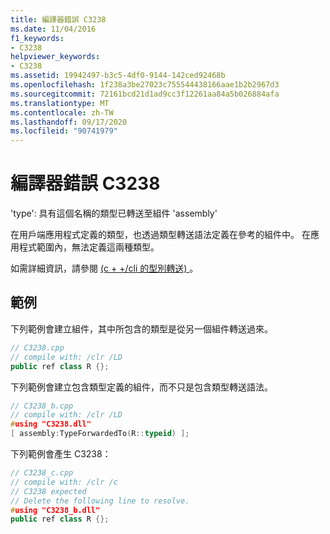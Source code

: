 ```yaml
---
title: 編譯器錯誤 C3238
ms.date: 11/04/2016
f1_keywords:
- C3238
helpviewer_keywords:
- C3238
ms.assetid: 19942497-b3c5-4df0-9144-142ced92468b
ms.openlocfilehash: 1f238a3be27023c755544438166aae1b2b2967d3
ms.sourcegitcommit: 72161bcd21d1ad9cc3f12261aa84a5b026884afa
ms.translationtype: MT
ms.contentlocale: zh-TW
ms.lasthandoff: 09/17/2020
ms.locfileid: "90741979"
---
```

# <a name="compiler-error-c3238"></a>編譯器錯誤 C3238

'type': 具有這個名稱的類型已轉送至組件 'assembly'

在用戶端應用程式定義的類型，也透過類型轉送語法定義在參考的組件中。 在應用程式範圍內，無法定義這兩種類型。

如需詳細資訊，請參閱 [ (c + +/cli 的型別轉送) ](../../extensions/type-forwarding-cpp-cli.md) 。

## <a name="examples"></a>範例

下列範例會建立組件，其中所包含的類型是從另一個組件轉送過來。

```cpp
// C3238.cpp
// compile with: /clr /LD
public ref class R {};
```

下列範例會建立包含類型定義的組件，而不只是包含類型轉送語法。

```cpp
// C3238_b.cpp
// compile with: /clr /LD
#using "C3238.dll"
[ assembly:TypeForwardedTo(R::typeid) ];
```

下列範例會產生 C3238：

```cpp
// C3238_c.cpp
// compile with: /clr /c
// C3238 expected
// Delete the following line to resolve.
#using "C3238_b.dll"
public ref class R {};
```
